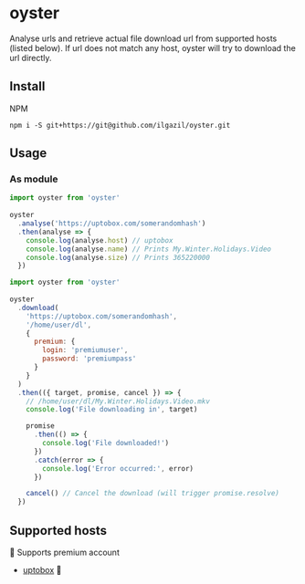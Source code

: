 # oyster

Analyse urls and retrieve actual file download url from supported hosts (listed below).
If url does not match any host, oyster will try to download the url directly.

## Install

NPM
```
npm i -S git+https://git@github.com/ilgazil/oyster.git
```

## Usage

### As module

```javascript
import oyster from 'oyster'
 
oyster
  .analyse('https://uptobox.com/somerandomhash')
  .then(analyse => {
    console.log(analyse.host) // uptobox
    console.log(analyse.name) // Prints My.Winter.Holidays.Video
    console.log(analyse.size) // Prints 365220000
  })
```

```javascript
import oyster from 'oyster'
 
oyster
  .download(
    'https://uptobox.com/somerandomhash', 
    '/home/user/dl',
    {
      premium: {
        login: 'premiumuser',
        password: 'premiumpass'
      }
    }
  )
  .then(({ target, promise, cancel }) => {
    // /home/user/dl/My.Winter.Holidays.Video.mkv
    console.log('File downloading in', target)

    promise
      .then(() => {
        console.log('File downloaded!')
      })
      .catch(error => {
        console.log('Error occurred:', error)
      })

    cancel() // Cancel the download (will trigger promise.resolve)
  })
```

## Supported hosts

 :closed_lock_with_key: Supports premium account

* [uptobox](http://uptobox.com/)  :closed_lock_with_key: